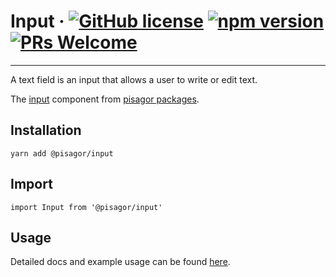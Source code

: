 # Input &middot; [![GitHub license](https://img.shields.io/badge/license-MIT-blue.svg)](https://github.com/facebook/react/blob/master/LICENSE) [![npm version](https://img.shields.io/npm/v/react.svg?style=flat)](https://www.npmjs.com/package/react) [![PRs Welcome](https://img.shields.io/badge/PRs-welcome-brightgreen.svg)](https://reactjs.org/docs/how-to-contribute.html#your-first-pull-request)

---

A text field is an input that allows a user to write or edit text.

The [input](https://pisagor.com/components/input) component from [pisagor packages](https://pisagor.com).

## Installation

    yarn add @pisagor/input

## Import
  
    import Input from '@pisagor/input'
  

## Usage

Detailed docs and example usage can be found [here](https://pisagor.com/components/input).
